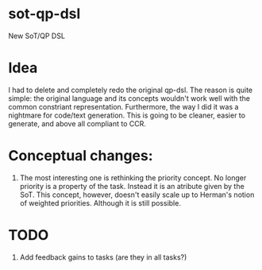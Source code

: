 # sot-qp-dsl
New SoT/QP DSL

# Idea
I had to delete and completely redo the original qp-dsl. The reason is quite simple: the original
language and its concepts wouldn't work well with the common constriant representation. Furthermore, 
the way I did it was a nightmare for code/text generation. This is going to be cleaner, easier to 
generate, and above all compliant to CCR.

# Conceptual changes:
1. The most interesting one is rethinking the priority concept. No longer priority is a property 
   of the task. Instead it is an atribute given by the SoT. This concept, however, doesn't easily
   scale up to Herman's notion of weighted priorities. Although it is still possible.

# TODO
1. Add feedback gains to tasks (are they in all tasks?)
